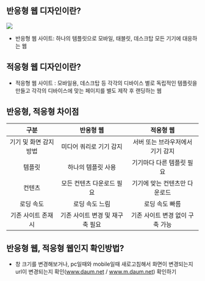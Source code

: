 ## 반응형 웹 디자인이란?

<img src="https://user-images.githubusercontent.com/69666944/165191982-6ffd7158-9e8a-4754-88f3-148bb83c34c4.png">

- 반응형 웹 사이트: 하나의 템플릿으로 모바일, 태블릿, 데스크탑 모든 기기에 대응하는 웹

<!-- > RWD(Responsive Web Design)은 가로 크기에 변화를 줄 때, 콘텐츠들이 웹 브라우저 가로 사이즈에 맞춰유 동적으로 재배치되는 형태를 말한다. 보통 반응형 웹은 % 단위를 사용하여 각 디자인의 폭에 유동적으로 반응해서 콘텐츠의 크기가 줄거나 커지고 오브젝트 배열도 변경 가능하다.
> 가로 넓이에 따라 유동형 레이아웃, 유연한 이미지, 미디어 쿼리가 어우러진 환경으로 스스로 적응하는 방식을 말한다.
> 창을 줄일 때 애니메이션 효과로 줄어드는 것이 보이는 게 특징이다. -->

## 적응형 웹 디자인이란?

- 적응형 웹 사이트 : 모바일용, 데스크탑 등 각각의 디바이스 별로 독립적인 템플릿을 만들고 각각의 디바이스에 맞는 페이지를 별도 제작 후 랜딩하는 웹

<!-- > AWD(Adaptive Web Design)은 사용자가 브라우저 가로 크기를 변경해서 디자이너가 지정한 해상도에 도달 시 레이아웃이 재배치되는 형태를 말한다. px단위를 사용해서 몇 개의 해상도를 지정해놓고 브라우저가 사이즈에 도달하면 디자이너가 준비해 둔 레이아웃을 보여준다.
> view를 정해둔 상태에서 고정폭, 위치, 디자인들이 되는 넓이 값을 만났을 때 적용되는 각각의 ㅎ상도마다 레이아웃이 달라지게 된다. -->

## 반응형, 적응형 차이점

|          구분          |            반응형 웹            |            적응형 웹             |
| :--------------------: | :-----------------------------: | :------------------------------: |
| 기기 및 화면 감지 방법 |     미디어 쿼리로 기기 감지     | 서버 또는 브라우저에서 기기 감지 |
|         템플릿         |       하나의 템플릿 사용        |    기기마다 다른 템플릿 필요     |
|         컨텐츠         |    모든 컨텐츠 다운로드 필요    |  기기에 맞는 컨텐츠만 다운로드   |
|       로딩 속도        |         로딩 속도 느림          |          로딩 속도 빠름          |
|  기존 사이트 존재 시   | 기존 사이트 변경 및 재구축 필요 | 기존 사이트 변경 없이 구축 가능  |

## 반응형 웹, 적응형 웹인지 확인방법?

- 창 크기를 변경해보거나, pc일때와 mobile일때 새로고침해서 화면이 변경되는지 url이 변경되는지 확인(www.daum.net / www.m.daum.net) 확인하기
